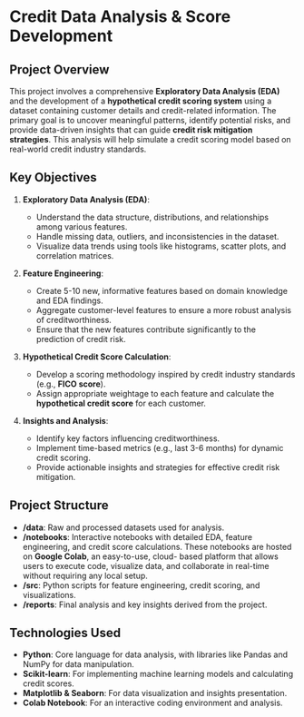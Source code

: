 # Credit Data Analysis & Score Development
## Project Overview
This project involves a comprehensive **Exploratory Data Analysis (EDA)** and the development of a **hypothetical credit scoring system** using a dataset containing customer details and credit-related information. The primary goal is to uncover meaningful patterns, identify potential risks, and provide data-driven insights that can guide **credit risk mitigation strategies**. This analysis will help simulate a credit scoring model based on real-world credit industry standards.

## Key Objectives

1. **Exploratory Data Analysis (EDA)**:
   - Understand the data structure, distributions, and relationships among various features.
   - Handle missing data, outliers, and inconsistencies in the dataset.
   - Visualize data trends using tools like histograms, scatter plots, and correlation matrices.

2. **Feature Engineering**:
   - Create 5-10 new, informative features based on domain knowledge and EDA findings.
   - Aggregate customer-level features to ensure a more robust analysis of creditworthiness.
   - Ensure that the new features contribute significantly to the prediction of credit risk.

3. **Hypothetical Credit Score Calculation**:
   - Develop a scoring methodology inspired by credit industry standards (e.g., **FICO score**).
   - Assign appropriate weightage to each feature and calculate the **hypothetical credit score** for each customer.

4. **Insights and Analysis**:
   - Identify key factors influencing creditworthiness.
   - Implement time-based metrics (e.g., last 3-6 months) for dynamic credit scoring.
   - Provide actionable insights and strategies for effective credit risk mitigation.

## Project Structure
- **/data**: Raw and processed datasets used for analysis.
- **/notebooks**:  Interactive notebooks with detailed EDA, feature engineering, and credit score calculations. These notebooks are hosted on **Google Colab**, an easy-to-use, cloud-                      based platform that allows users to execute code, visualize data, and collaborate in real-time without requiring any local setup.
- **/src**: Python scripts for feature engineering, credit scoring, and visualizations.
- **/reports**: Final analysis and key insights derived from the project.

## Technologies Used
- **Python**: Core language for data analysis, with libraries like Pandas and NumPy for data manipulation.
- **Scikit-learn**: For implementing machine learning models and calculating credit scores.
- **Matplotlib & Seaborn**: For data visualization and insights presentation.
- **Colab Notebook**: For an interactive coding environment and analysis.
